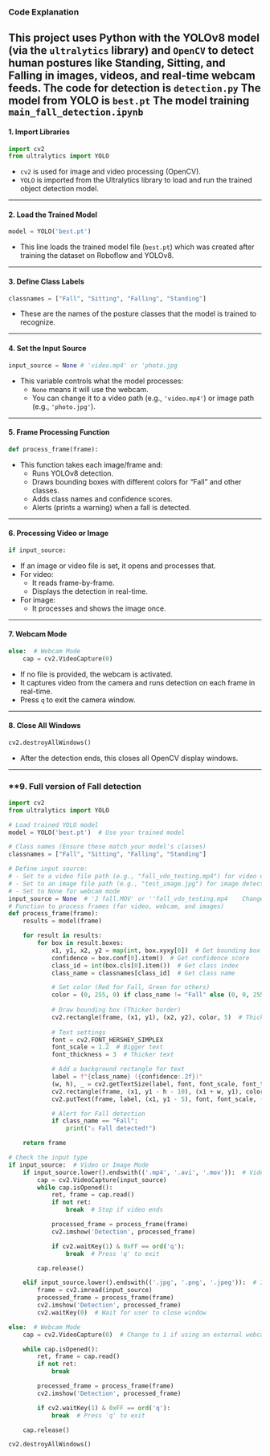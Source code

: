 ### **Code Explanation**

This project uses Python with the **YOLOv8 model** (via the `ultralytics` library) and `OpenCV` to detect human postures like **Standing, Sitting, and Falling in images, videos, and real-time webcam feeds**.
The code for detection is `detection.py`
The model from YOLO is `best.pt` 
The model training `main_fall_detection.ipynb`
---

#### **1. Import Libraries**
```python
import cv2
from ultralytics import YOLO
```
- `cv2` is used for image and video processing (OpenCV).
- `YOLO` is imported from the Ultralytics library to load and run the trained object detection model.

---

#### **2. Load the Trained Model**
```python
model = YOLO('best.pt')
```
- This line loads the trained model file (`best.pt`) which was created after training the dataset on Roboflow and YOLOv8.

---

#### **3. Define Class Labels**
```python
classnames = ["Fall", "Sitting", "Falling", "Standing"]
```
- These are the names of the posture classes that the model is trained to recognize.

---

#### **4. Set the Input Source**
```python
input_source = None # 'video.mp4' or 'photo.jpg
```
- This variable controls what the model processes:
  - `None` means it will use the webcam.
  - You can change it to a video path (e.g., `'video.mp4'`) or image path (e.g., `'photo.jpg'`).

---

#### **5. Frame Processing Function**
```python
def process_frame(frame):
```
- This function takes each image/frame and:
  - Runs YOLOv8 detection.
  - Draws bounding boxes with different colors for “Fall” and other classes.
  - Adds class names and confidence scores.
  - Alerts (prints a warning) when a fall is detected.

---

#### **6. Processing Video or Image**
```python
if input_source:
```
- If an image or video file is set, it opens and processes that.
- For video:
  - It reads frame-by-frame.
  - Displays the detection in real-time.
- For image:
  - It processes and shows the image once.

---

#### **7. Webcam Mode**
```python
else:  # Webcam Mode
    cap = cv2.VideoCapture(0)
```
- If no file is provided, the webcam is activated.
- It captures video from the camera and runs detection on each frame in real-time.
- Press `q` to exit the camera window.

---

#### **8. Close All Windows**
```python
cv2.destroyAllWindows()
```
- After the detection ends, this closes all OpenCV display windows.

---

### **9. Full version of Fall detection
```python
import cv2
from ultralytics import YOLO

# Load trained YOLO model
model = YOLO('best.pt')  # Use your trained model

# Class names (Ensure these match your model's classes)
classnames = ["Fall", "Sitting", "Falling", "Standing"]

# Define input source:
# - Set to a video file path (e.g., "fall_vdo_testing.mp4") for video detection
# - Set to an image file path (e.g., "test_image.jpg") for image detection
# - Set to None for webcam mode
input_source = None  # 'J fall.MOV' or ''fall_vdo_testing.mp4    Change this as needed 
# Function to process frames (for video, webcam, and images)
def process_frame(frame):
    results = model(frame)

    for result in results:
        for box in result.boxes:
            x1, y1, x2, y2 = map(int, box.xyxy[0])  # Get bounding box
            confidence = box.conf[0].item()  # Get confidence score
            class_id = int(box.cls[0].item())  # Get class index
            class_name = classnames[class_id]  # Get class name

            # Set color (Red for Fall, Green for others)
            color = (0, 255, 0) if class_name != "Fall" else (0, 0, 255)
            
            # Draw bounding box (Thicker border)
            cv2.rectangle(frame, (x1, y1), (x2, y2), color, 5)  # Thicker box
            
            # Text settings
            font = cv2.FONT_HERSHEY_SIMPLEX
            font_scale = 1.2  # Bigger text
            font_thickness = 3  # Thicker text

            # Add a background rectangle for text
            label = f"{class_name} ({confidence:.2f})"
            (w, h), _ = cv2.getTextSize(label, font, font_scale, font_thickness)
            cv2.rectangle(frame, (x1, y1 - h - 10), (x1 + w, y1), color, -1)  # Background for text
            cv2.putText(frame, label, (x1, y1 - 5), font, font_scale, (255, 255, 255), font_thickness)

            # Alert for Fall detection
            if class_name == "Fall":
                print("⚠️ Fall detected!")

    return frame

# Check the input type
if input_source:  # Video or Image Mode
    if input_source.lower().endswith(('.mp4', '.avi', '.mov')):  # Video mode
        cap = cv2.VideoCapture(input_source)
        while cap.isOpened():
            ret, frame = cap.read()
            if not ret:
                break  # Stop if video ends

            processed_frame = process_frame(frame)
            cv2.imshow('Detection', processed_frame)

            if cv2.waitKey(1) & 0xFF == ord('q'):
                break  # Press 'q' to exit

        cap.release()

    elif input_source.lower().endswith(('.jpg', '.png', '.jpeg')):  # Image mode
        frame = cv2.imread(input_source)
        processed_frame = process_frame(frame)
        cv2.imshow('Detection', processed_frame)
        cv2.waitKey(0)  # Wait for user to close window

else:  # Webcam Mode
    cap = cv2.VideoCapture(0)  # Change to 1 if using an external webcam

    while cap.isOpened():
        ret, frame = cap.read()
        if not ret:
            break

        processed_frame = process_frame(frame)
        cv2.imshow('Detection', processed_frame)

        if cv2.waitKey(1) & 0xFF == ord('q'):
            break  # Press 'q' to exit

    cap.release()

cv2.destroyAllWindows()
```
